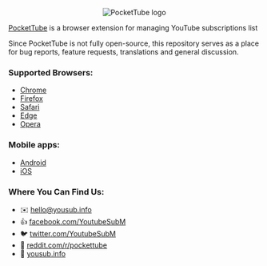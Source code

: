 <p align="center">
  <img src="https://github.com/NabokD/pockettube/blob/main/logo.svg" alt="PocketTube logo"/>
</p>

[PocketTube](//yousub.info) is a browser extension for managing YouTube subscriptions list

Since PocketTube is not fully open-source, this repository serves as a place for bug reports, feature requests, translations and general discussion.

### Supported Browsers:
- [Chrome](//chrome.google.com/webstore/detail/pockettube-youtube-subscr/kdmnjgijlmjgmimahnillepgcgeemffb)
- [Firefox](//addons.mozilla.org/en-US/firefox/addon/youtube-subscription-groups)
- [Safari](//apps.apple.com/us/app/id1533703891)
- [Edge](//microsoftedge.microsoft.com/addons/Microsoft-Edge-Extensions-Home)
- [Opera](//addons.opera.com/en/extensions/details/pockettube-youtube-subscription-manager)

### Mobile apps:
- [Android](//play.google.com/store/apps/details?id=com.youtubesubscriptionmanager)
- [iOS](//apps.apple.com/us/app/pockettube-subscription-manage/id1475688814)

### Where You Can Find Us:
- :envelope: hello@yousub.info
- :thumbsup: [facebook.com/YoutubeSubM](//facebook.com/YoutubeSubM)
- :bird: [twitter.com/YoutubeSubM](//twitter.com/YoutubeSubM)
- :orange_book: [reddit.com/r/pockettube](//www.reddit.com/r/pockettube)
- :tada: [yousub.info](//yousub.info)
